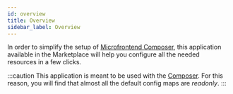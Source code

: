 ```yaml
---
id: overview
title: Overview
sidebar_label: Overview
---
```




In order to simplify the setup of [Microfrontend Composer](/microfrontend-composer/overview.md), this application available in the Marketplace will help you configure all the needed resources in a few clicks.

:::caution
This application is meant to be used with the [Composer](/microfrontend-composer/composer/10_structure.md). For this reason, you will find that almost all the default config maps are _readonly_.
:::
